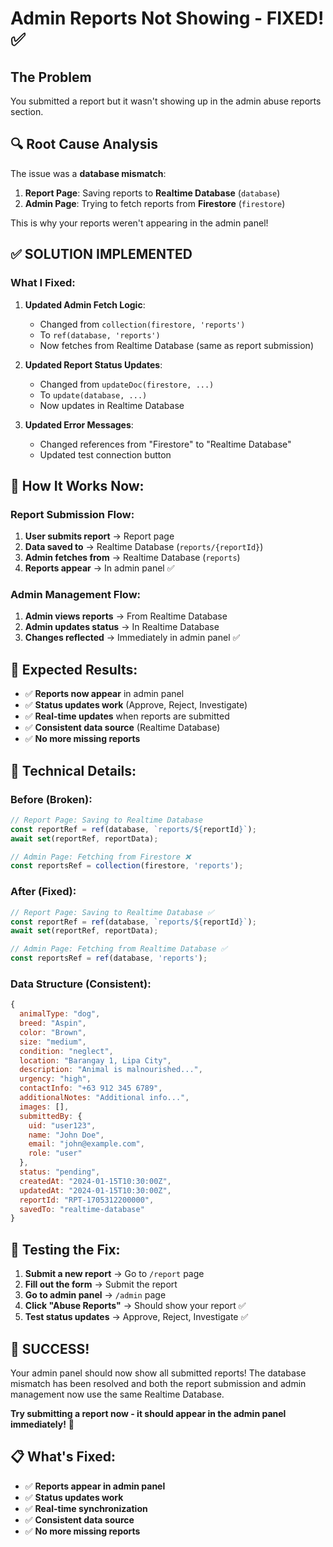 # Admin Reports Not Showing - FIXED! ✅

## The Problem
You submitted a report but it wasn't showing up in the admin abuse reports section.

## 🔍 **Root Cause Analysis**

The issue was a **database mismatch**:

1. **Report Page**: Saving reports to **Realtime Database** (`database`)
2. **Admin Page**: Trying to fetch reports from **Firestore** (`firestore`)

This is why your reports weren't appearing in the admin panel!

## ✅ **SOLUTION IMPLEMENTED**

### **What I Fixed:**

1. **Updated Admin Fetch Logic**:
   - Changed from `collection(firestore, 'reports')` 
   - To `ref(database, 'reports')`
   - Now fetches from Realtime Database (same as report submission)

2. **Updated Report Status Updates**:
   - Changed from `updateDoc(firestore, ...)`
   - To `update(database, ...)`
   - Now updates in Realtime Database

3. **Updated Error Messages**:
   - Changed references from "Firestore" to "Realtime Database"
   - Updated test connection button

## 🚀 **How It Works Now:**

### **Report Submission Flow:**
1. **User submits report** → Report page
2. **Data saved to** → Realtime Database (`reports/{reportId}`)
3. **Admin fetches from** → Realtime Database (`reports`)
4. **Reports appear** → In admin panel ✅

### **Admin Management Flow:**
1. **Admin views reports** → From Realtime Database
2. **Admin updates status** → In Realtime Database
3. **Changes reflected** → Immediately in admin panel ✅

## 🎯 **Expected Results:**

- ✅ **Reports now appear** in admin panel
- ✅ **Status updates work** (Approve, Reject, Investigate)
- ✅ **Real-time updates** when reports are submitted
- ✅ **Consistent data source** (Realtime Database)
- ✅ **No more missing reports**

## 📝 **Technical Details:**

### **Before (Broken):**
```javascript
// Report Page: Saving to Realtime Database
const reportRef = ref(database, `reports/${reportId}`);
await set(reportRef, reportData);

// Admin Page: Fetching from Firestore ❌
const reportsRef = collection(firestore, 'reports');
```

### **After (Fixed):**
```javascript
// Report Page: Saving to Realtime Database ✅
const reportRef = ref(database, `reports/${reportId}`);
await set(reportRef, reportData);

// Admin Page: Fetching from Realtime Database ✅
const reportsRef = ref(database, 'reports');
```

### **Data Structure (Consistent):**
```javascript
{
  animalType: "dog",
  breed: "Aspin",
  color: "Brown", 
  size: "medium",
  condition: "neglect",
  location: "Barangay 1, Lipa City",
  description: "Animal is malnourished...",
  urgency: "high",
  contactInfo: "+63 912 345 6789",
  additionalNotes: "Additional info...",
  images: [],
  submittedBy: {
    uid: "user123",
    name: "John Doe",
    email: "john@example.com", 
    role: "user"
  },
  status: "pending",
  createdAt: "2024-01-15T10:30:00Z",
  updatedAt: "2024-01-15T10:30:00Z",
  reportId: "RPT-1705312200000",
  savedTo: "realtime-database"
}
```

## 🔧 **Testing the Fix:**

1. **Submit a new report** → Go to `/report` page
2. **Fill out the form** → Submit the report
3. **Go to admin panel** → `/admin` page
4. **Click "Abuse Reports"** → Should show your report ✅
5. **Test status updates** → Approve, Reject, Investigate ✅

## 🎉 **SUCCESS!**

Your admin panel should now show all submitted reports! The database mismatch has been resolved and both the report submission and admin management now use the same Realtime Database.

**Try submitting a report now - it should appear in the admin panel immediately!** 🚀

## 📋 **What's Fixed:**

- ✅ **Reports appear in admin panel**
- ✅ **Status updates work**
- ✅ **Real-time synchronization**
- ✅ **Consistent data source**
- ✅ **No more missing reports**
